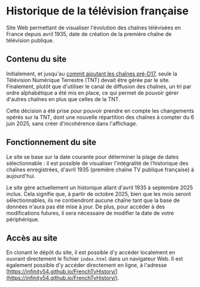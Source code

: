 # Historique de la télévision française

Site Web permettant de visualiser l'évolution des chaînes télévisées en France depuis avril 1935, date de création de la première chaîne de télévision publique.

## Contenu du site

Initialement, et jusqu'au [commit ajoutant les chaînes pré-D17](https://github.com/InFinity54/FrenchTvHistory/commit/ec798766836461cc6f73b398e96a1ab877d973ee), seule la Télévision Numérique Terrestre (TNT) devait être gérée par le site. Finalement, plutôt que d'utiliser le canal de diffusion des chaînes, un tri par ordre alphabétique a été mis en place, ce qui permet de pouvoir gérer d'autres chaînes en plus que celles de la TNT.

Cette décision a été prise pour pouvoir prendre en compte les changements opérés sur la TNT, dont une nouvelle répartition des chaînes à compter du 6 juin 2025, sans créer d'incohérence dans l'affichage.

## Fonctionnement du site

Le site se base sur la date courante pour déterminer la plage de dates sélectionnable : il est possible de visualiser l'intégralité de l'historique des chaînes enregistrées, d'avril 1935 (première chaîne TV publique française) à aujourd'hui.

Le site gère actuellement un historique allant d'avril 1935 à septembre 2025 inclus. Cela signifie que, à partir de octobre 2025, bien que les mois seront sélectionnables, ils ne contiendront aucune chaîne tant que la base de données n'aura pas été mise à jour. De plus, pour accéder à des modifications futures, il sera nécessaire de modifier la date de votre périphérique.

## Accès au site

En clonant le dépôt du site, il est possible d'y accéder localement en ouvrant directement le fichier `index.html` dans un navigateur Web. Il est également possible d'y accéder directement en ligne, à l'adresse [https://infinity54.github.io/FrenchTvHistory/](https://infinity54.github.io/FrenchTvHistory/).
